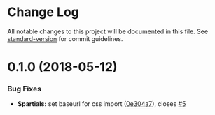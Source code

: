 # Change Log

All notable changes to this project will be documented in this file. See [standard-version](https://github.com/conventional-changelog/standard-version) for commit guidelines.

<a name="0.1.0"></a>
# 0.1.0 (2018-05-12)


### Bug Fixes

* **$partials:** set baseurl for css import ([0e304a7](https://github.com/comfusion/seminyak/commit/0e304a7)), closes [#5](https://github.com/comfusion/seminyak/issues/5)
